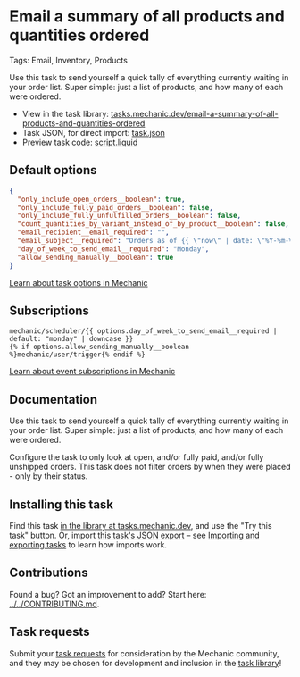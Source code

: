 # Email a summary of all products and quantities ordered

Tags: Email, Inventory, Products

Use this task to send yourself a quick tally of everything currently waiting in your order list. Super simple: just a list of products, and how many of each were ordered.

* View in the task library: [tasks.mechanic.dev/email-a-summary-of-all-products-and-quantities-ordered](https://tasks.mechanic.dev/email-a-summary-of-all-products-and-quantities-ordered)
* Task JSON, for direct import: [task.json](../../tasks/email-a-summary-of-all-products-and-quantities-ordered.json)
* Preview task code: [script.liquid](./script.liquid)

## Default options

```json
{
  "only_include_open_orders__boolean": true,
  "only_include_fully_paid_orders__boolean": false,
  "only_include_fully_unfulfilled_orders__boolean": false,
  "count_quantities_by_variant_instead_of_by_product__boolean": false,
  "email_recipient__email_required": "",
  "email_subject__required": "Orders as of {{ \"now\" | date: \"%Y-%m-%d\" }}",
  "day_of_week_to_send_email__required": "Monday",
  "allow_sending_manually__boolean": true
}
```

[Learn about task options in Mechanic](https://learn.mechanic.dev/core/tasks/options)

## Subscriptions

```liquid
mechanic/scheduler/{{ options.day_of_week_to_send_email__required | default: "monday" | downcase }}
{% if options.allow_sending_manually__boolean %}mechanic/user/trigger{% endif %}
```

[Learn about event subscriptions in Mechanic](https://learn.mechanic.dev/core/tasks/subscriptions)

## Documentation

Use this task to send yourself a quick tally of everything currently waiting in your order list. Super simple: just a list of products, and how many of each were ordered.

Configure the task to only look at open, and/or fully paid, and/or fully unshipped orders. This task does not filter orders by when they were placed - only by their status.

## Installing this task

Find this task [in the library at tasks.mechanic.dev](https://tasks.mechanic.dev/email-a-summary-of-all-products-and-quantities-ordered), and use the "Try this task" button. Or, import [this task's JSON export](../../tasks/email-a-summary-of-all-products-and-quantities-ordered.json) – see [Importing and exporting tasks](https://learn.mechanic.dev/core/tasks/import-and-export) to learn how imports work.

## Contributions

Found a bug? Got an improvement to add? Start here: [../../CONTRIBUTING.md](../../CONTRIBUTING.md).

## Task requests

Submit your [task requests](https://mechanic.canny.io/task-requests) for consideration by the Mechanic community, and they may be chosen for development and inclusion in the [task library](https://tasks.mechanic.dev/)!
